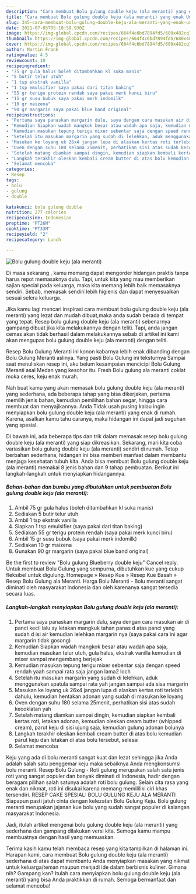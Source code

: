 ```yaml
---
description: "Cara membuat Bolu gulung double keju (ala meranti) yang enak Untuk Jualan"
title: "Cara membuat Bolu gulung double keju (ala meranti) yang enak Untuk Jualan"
slug: 345-cara-membuat-bolu-gulung-double-keju-ala-meranti-yang-enak-untuk-jualan
date: 2021-07-05T05:10:59.930Z
image: https://img-global.cpcdn.com/recipes/664f4c6bd7894fd5/680x482cq70/bolu-gulung-double-keju-ala-meranti-foto-resep-utama.jpg
thumbnail: https://img-global.cpcdn.com/recipes/664f4c6bd7894fd5/680x482cq70/bolu-gulung-double-keju-ala-meranti-foto-resep-utama.jpg
cover: https://img-global.cpcdn.com/recipes/664f4c6bd7894fd5/680x482cq70/bolu-gulung-double-keju-ala-meranti-foto-resep-utama.jpg
author: Martin Frank
ratingvalue: 4.5
reviewcount: 10
recipeingredient:
- "75 gr gula halus boleh ditambahkan kl suka manis"
- "5 butir telur utuh"
- "1 tsp ekstrak vanilla"
- "1 tsp emulsifier saya pakai dari titan baking"
- "55 gr terigu protein rendah saya pakai merk kunci biru"
- "15 gr susu bubuk saya pakai merk indomilk"
- "10 gr maizena"
- "90 gr margarin saya pakai blue band original"
recipeinstructions:
- "Pertama saya panaskan margarin dulu, saya dengan cara masukan air di panci kecil lalu sy letakan mangkuk tahan panas d atas panci yang sudah d isi air kemudian lelehkan margarin nya (saya pakai cara ini agar margarin tidak gosong)"
- "Kemudian Siapkan wadah mangkok besar atau wadah apa saja, kemudian masukan telur utuh, gula halus, ekstrak vanilla kemudian di mixer sampai mengembang berjejak"
- "Kemudian masukan tepung terigu mixer sebentar saja dengan speed rendah yaah sampai rata saja jangan lama2 loch"
- "Setelah itu masukan margarin yang sudah di lelehkan, aduk menggunakan spatula sampai rata yah jangan sampai ada sisa margarin"
- "Masukan ke loyang uk 26x4 jangan lupa di alaskan kertas roti terlebih dahulu, kemudian hentakan adonan yang sudah di masukan ke loyang"
- "Oven dengan suhu 180 selama 25menit, perhatikan sisi atas sudah kecoklatan yah"
- "Setelah matang diamkan sampai dingin, kemudian siapkan kembali kertas roti, letakan adonan, kemudian oleskan cream butter (whipped cream), parut keju di sisi ujung saja, kemudian gulung adonan bolunya"
- "Langkah terakhir oleskan kembali cream butter di atas bolu kemudian parut keju dan letakan di atas bolu tersebut, selesai"
- "Selamat mencoba"
categories:
- Resep
tags:
- bolu
- gulung
- double

katakunci: bolu gulung double 
nutrition: 277 calories
recipecuisine: Indonesian
preptime: "PT26M"
cooktime: "PT33M"
recipeyield: "2"
recipecategory: Lunch

---
```



![Bolu gulung double keju (ala meranti)](https://img-global.cpcdn.com/recipes/664f4c6bd7894fd5/680x482cq70/bolu-gulung-double-keju-ala-meranti-foto-resep-utama.jpg)

Di masa  sekarang , kamu memang dapat mengorder hidangan praktis tanpa harus repot memasaknya dulu. Tapi, untuk kita yang mau memberikan sajian special pada keluarga, maka kita memang lebih baik memasaknya sendiri. Sebab, memasak sendiri lebih higienis dan dapat menyesuaikan sesuai selera keluarga.

Jika kamu lagi mencari inspirasi cara membuat bolu gulung double keju (ala meranti) yang lezat dan mudah dibuat,maka anda sudah berada di tempat yang tepat. Resep bolu gulung double keju (ala meranti)  sebenarnya gampang dibuat jika kita melakukannya dengan teliti. Tapi, anda jangan cemas akan tidak berhasil dalam melakukannya 
sebab di artikel ini kami akan mengupas bolu gulung double keju (ala meranti) dengan teliti.  

Resep Bolu Gulung Meranti ini konon kabarnya lebih enak dibanding dengan Bolu Gulung Meranti aslinya. Yang pasti Bolu Gulung ini teksturnya Sampai saat menuliskan resep ini, aku belum kesampaian mencicipi Bolu Gulung Meranti asal Medan yang kesohor itu. Fresh Bolu gulung ala meranti coklat moka ceres, keju enak murah.

Nah buat kamu yang akan memasak bolu gulung double keju (ala meranti) yang sederhana, ada beberapa tahap yang bisa dikerjakan, pertama memilih jenis bahan, kemudian pemilihan bahan segar, hingga cara membuat dan menyajikannya. Anda Tidak usah pusing kalau ingin menyiapkan bolu gulung double keju (ala meranti) yang enak di rumah. Karena, asalkan kamu  tahu caranya, maka hidangan ini dapat jadi suguhan yang spesial.

Di bawah ini, ada beberapa tips dan trik dalam memasak resep bolu gulung double keju (ala meranti) yang siap dikreasikan. Sekarang, mari kita coba variasikan bolu gulung double keju (ala meranti) sendiri di rumah. Tetap berbahan sederhana, hidangan ini bisa memberi manfaat dalam membantu menjaga kesehatan tubuh kita. Anda bisa membuat Bolu gulung double keju (ala meranti) memakai 8 jenis bahan dan 9 tahap pembuatan. Berikut ini langkah-langkah untuk menyiapkan hidangannya.

<!--inarticleads1-->

##### Bahan-bahan dan bumbu yang dibutuhkan untuk pembuatan Bolu gulung double keju (ala meranti):

1. Ambil 75 gr gula halus (boleh ditambahkan kl suka manis)
1. Sediakan 5 butir telur utuh
1. Ambil 1 tsp ekstrak vanilla
1. Siapkan 1 tsp emulsifier (saya pakai dari titan baking)
1. Sediakan 55 gr terigu protein rendah (saya pakai merk kunci biru)
1. Ambil 15 gr susu bubuk (saya pakai merk indomilk)
1. Sediakan 10 gr maizena
1. Gunakan 90 gr margarin (saya pakai blue band original)


Be the first to review &#34;Bolu gulung Blueberry double keju&#34; Cancel reply. Untuk membuat Bolu Gulung yang sempurna, dibutuhkan kue yang cukup fleksibel untuk digulung. Homepage » Resep Kue » Resep Kue Basah » Resep Bolu Gulung ala Meranti. Harga Bolu Meranti - Bolu meranti sangat diminati oleh masyarakat Indonesia dan oleh karenanya sangat tersedia secara luas. 

<!--inarticleads2-->

##### Langkah-langkah menyiapkan Bolu gulung double keju (ala meranti):

1. Pertama saya panaskan margarin dulu, saya dengan cara masukan air di panci kecil lalu sy letakan mangkuk tahan panas d atas panci yang sudah d isi air kemudian lelehkan margarin nya (saya pakai cara ini agar margarin tidak gosong)
1. Kemudian Siapkan wadah mangkok besar atau wadah apa saja, kemudian masukan telur utuh, gula halus, ekstrak vanilla kemudian di mixer sampai mengembang berjejak
1. Kemudian masukan tepung terigu mixer sebentar saja dengan speed rendah yaah sampai rata saja jangan lama2 loch
1. Setelah itu masukan margarin yang sudah di lelehkan, aduk menggunakan spatula sampai rata yah jangan sampai ada sisa margarin
1. Masukan ke loyang uk 26x4 jangan lupa di alaskan kertas roti terlebih dahulu, kemudian hentakan adonan yang sudah di masukan ke loyang
1. Oven dengan suhu 180 selama 25menit, perhatikan sisi atas sudah kecoklatan yah
1. Setelah matang diamkan sampai dingin, kemudian siapkan kembali kertas roti, letakan adonan, kemudian oleskan cream butter (whipped cream), parut keju di sisi ujung saja, kemudian gulung adonan bolunya
1. Langkah terakhir oleskan kembali cream butter di atas bolu kemudian parut keju dan letakan di atas bolu tersebut, selesai
1. Selamat mencoba


Keju yang ada di bolu meranti sangat kuat dan lezat sehingga jika Anda adalah salah satu penggemar keju maka sebaiknya Anda mengkonsumsi bolu meranti. Resep Bolu Gulung - Roti gulung merupakan salah satu jenis roti yang sangat populer dan banyak diminati di Indonesia, hadir dengan beragam pilihan salah satunya adalah roti bolu gulung. Selain cita rasa yang enak dan nikmat, roti ini disukai karena memang memililiki ciri khas tersendiri. RESEP CAKE SPESIAL: BOLU GULUNG KEJU ALA MERANTI Siapapun pasti jatuh cinta dengan kelezatan Bolu Gulung Keju. Bolu gulung meranti merupakan jajanan kue bolu yang sudah sangat populer di kalangan masyarakat Indonesia. 

Jadi, itulah artikel mengenai  bolu gulung double keju (ala meranti)  yang sederhana dan gampang dilakukan versi kita. Semoga kamu mampu membuatnya dengan hasil yang memuaskan. 

Terima kasih kamu telah membaca resep yang kita tampilkan di halaman ini. Harapan kami, cara membuat  Bolu gulung double keju (ala meranti) sederhana di atas dapat membantu Anda menyiapkan masakan yang nikmat untuk keluarga/teman maupun menjadi ide dalam berbisnis kuliner. Gimana nih? Gampang kan? Itulah cara menyiapkan bolu gulung double keju (ala meranti) yang bisa Anda praktikkan di rumah. Semoga bermanfaat dan selamat mencoba!

